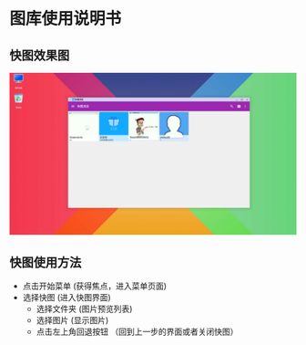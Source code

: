 # 图库使用说明书

## 快图效果图
![](../pic/soft/quickpicture.png)
  
## 快图使用方法
  - 点击开始菜单    (获得焦点，进入菜单页面)
  - 选择快图   (进入快图界面)
     - 选择文件夹   (图片预览列表)
     - 选择图片   (显示图片)
     - 点击左上角回退按钮  （回到上一步的界面或者关闭快图）
